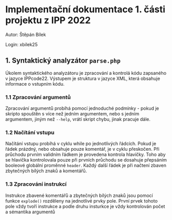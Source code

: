# Implementační dokumentace 1. části projektu z IPP 2022
Autor: Štěpán Bílek

Login: xbilek25

## 1. Syntaktický analyzátor ```parse.php```
Úkolem syntaktického analyzátoru je zpracování a kontrolá kódu zapsaného v jazyce IPPcode22. Výstupem je struktura v jazyce XML, která obsahuje informace o vstupním kódu.

### 1.1 Zpracování argumentů
Zpracování argumentů probíhá pomocí jednoduché podmínky - pokud je skripto spouštěn s více než jedním argumentem, nebo s jedním argumentem, jiným než ```--help```, vrátí skript chybu, jinak pracuje dále.

### 1.2 Načítání vstupu
Načítání vstupu probíhá v cyklu while po jednotlívých řádcích. Pokud je řádek prázdný, nebo obsahuje pouze komentář, je v cyklu přeskočen. Při průchodu prvním validním řádkem je provedena kontrola hlavičky. Toho aby se hlavička kontrolovala pouze při prvních průchodu se dosahuje přepsáním booleové globální proměnné ```header```. Každý další řádek je při načtení zbaven zbytečných bílých znaků a komentářů.

### 1.3 Zpracování instrukcí
Instrukce zbavené komentářů a zbytečných bílých znaků jsou pomocí funkce ```explode()``` rozděleny na jednotlivé prvky pole. První prvek tohoto pole vždy tvoří instrukce a podle druhu insturkce je vždy kontrolován počet a sémantika argumentů
